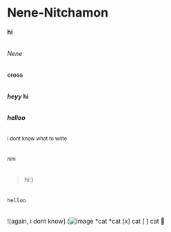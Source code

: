 # Nene-Nitchamon
**hi**
######
*Nene*
######
~~cross~~
######
**_heyy_ hi**
######
***helloo***
######
<sub> i dont know what to write </sub>
######
<sup> nini </sup>
######
>hi:)
######
`helloo`
######
![again, i dont know] (![image](https://user-images.githubusercontent.com/89120298/185035363-4827837e-1eb7-493b-9174-97314f8cddf1.jpeg)
*cat
*cat
[x] cat
[ ] cat
:hugs:
